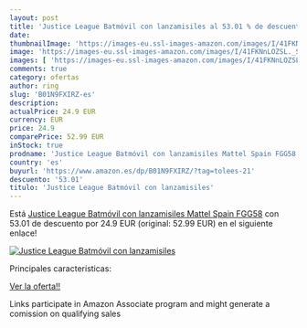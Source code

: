 ```yaml
---
layout: post
title: 'Justice League Batmóvil con lanzamisiles al 53.01 % de descuento'
date: 
thumbnailImage: 'https://images-eu.ssl-images-amazon.com/images/I/41FKNnLOZSL._SL200_.jpg'
image: 'https://images-eu.ssl-images-amazon.com/images/I/41FKNnLOZSL._SL200_.jpg'
images: [ 'https://images-eu.ssl-images-amazon.com/images/I/41FKNnLOZSL._SL200_.jpg' ]
comments: true
category: ofertas
author: ring
slug: 'B01N9FXIRZ-es'
description:
actualPrice: 24.9 EUR
currency: EUR
price: 24.9
comparePrice: 52.99 EUR
inStock: true
prodname: 'Justice League Batmóvil con lanzamisiles Mattel Spain FGG58'
country: 'es'
buyurl: 'https://www.amazon.es/dp/B01N9FXIRZ/?tag=tolees-21'
descuento: '53.01'
titulo: 'Justice League Batmóvil con lanzamisiles'
---
```


Está [Justice League Batmóvil con lanzamisiles Mattel Spain FGG58](https://www.amazon.es/dp/B01N9FXIRZ/?tag=tolees-21) con 53.01 de descuento por 24.9 EUR (original: 52.99 EUR) en el siguiente enlace!

[![Justice League Batmóvil con lanzamisiles](https://images-eu.ssl-images-amazon.com/images/I/41FKNnLOZSL._SL200_.jpg)](https://www.amazon.es/dp/B01N9FXIRZ/?tag=tolees-21)

Principales características:


[Ver la oferta!!](https://www.amazon.es/dp/B01N9FXIRZ/?tag=tolees-21)

Links participate in Amazon Associate program and might generate a comission on qualifying sales


